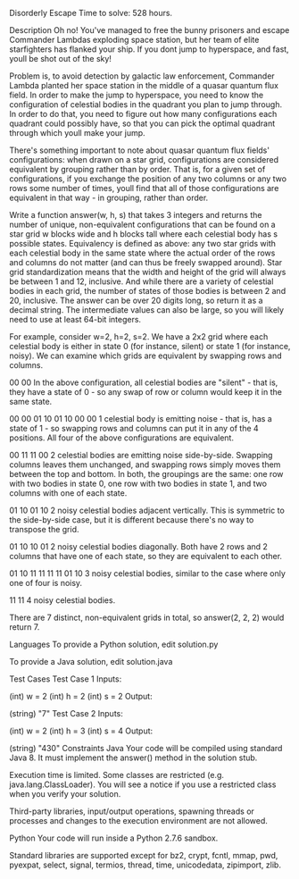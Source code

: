 Disorderly Escape
Time to solve: 528 hours.

Description
Oh no! You've managed to free the bunny prisoners and escape Commander Lambdas exploding space station, but her team of elite starfighters has flanked your ship. If you dont jump to hyperspace, and fast, youll be shot out of the sky!

Problem is, to avoid detection by galactic law enforcement, Commander Lambda planted her space station in the middle of a quasar quantum flux field. In order to make the jump to hyperspace, you need to know the configuration of celestial bodies in the quadrant you plan to jump through. In order to do that, you need to figure out how many configurations each quadrant could possibly have, so that you can pick the optimal quadrant through which youll make your jump.

There's something important to note about quasar quantum flux fields' configurations: when drawn on a star grid, configurations are considered equivalent by grouping rather than by order. That is, for a given set of configurations, if you exchange the position of any two columns or any two rows some number of times, youll find that all of those configurations are equivalent in that way - in grouping, rather than order.

Write a function answer(w, h, s) that takes 3 integers and returns the number of unique, non-equivalent configurations that can be found on a star grid w blocks wide and h blocks tall where each celestial body has s possible states. Equivalency is defined as above: any two star grids with each celestial body in the same state where the actual order of the rows and columns do not matter (and can thus be freely swapped around). Star grid standardization means that the width and height of the grid will always be between 1 and 12, inclusive. And while there are a variety of celestial bodies in each grid, the number of states of those bodies is between 2 and 20, inclusive. The answer can be over 20 digits long, so return it as a decimal string. The intermediate values can also be large, so you will likely need to use at least 64-bit integers.

For example, consider w=2, h=2, s=2. We have a 2x2 grid where each celestial body is either in state 0 (for instance, silent) or state 1 (for instance, noisy). We can examine which grids are equivalent by swapping rows and columns.

00
00
In the above configuration, all celestial bodies are "silent" - that is, they have a state of 0 - so any swap of row or column would keep it in the same state.

00 00 01 10
01 10 00 00
1 celestial body is emitting noise - that is, has a state of 1 - so swapping rows and columns can put it in any of the 4 positions. All four of the above configurations are equivalent.

00 11
11 00
2 celestial bodies are emitting noise side-by-side. Swapping columns leaves them unchanged, and swapping rows simply moves them between the top and bottom. In both, the groupings are the same: one row with two bodies in state 0, one row with two bodies in state 1, and two columns with one of each state.

01 10
01 10
2 noisy celestial bodies adjacent vertically. This is symmetric to the side-by-side case, but it is different because there's no way to transpose the grid.

01 10
10 01
2 noisy celestial bodies diagonally. Both have 2 rows and 2 columns that have one of each state, so they are equivalent to each other.

01 10 11 11
11 11 01 10
3 noisy celestial bodies, similar to the case where only one of four is noisy.

11
11
4 noisy celestial bodies.

There are 7 distinct, non-equivalent grids in total, so answer(2, 2, 2) would return 7.

Languages
To provide a Python solution, edit solution.py

To provide a Java solution, edit solution.java

Test Cases
Test Case 1
Inputs:

(int) w = 2
(int) h = 2
(int) s = 2
Output:

(string) "7"
Test Case 2
Inputs:

(int) w = 2
(int) h = 3
(int) s = 4
Output:

(string) "430"
Constraints
Java
Your code will be compiled using standard Java 8. It must implement the answer() method in the solution stub.

Execution time is limited. Some classes are restricted (e.g. java.lang.ClassLoader). You will see a notice if you use a restricted class when you verify your solution.

Third-party libraries, input/output operations, spawning threads or processes and changes to the execution environment are not allowed.

Python
Your code will run inside a Python 2.7.6 sandbox.

Standard libraries are supported except for bz2, crypt, fcntl, mmap, pwd, pyexpat, select, signal, termios, thread, time, unicodedata, zipimport, zlib.
